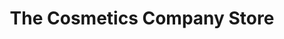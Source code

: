 ---
title: "The Cosmetics Company Store"
url: /riverhead/the-cosmetics-company-store/
shop: Kosmetik
---
